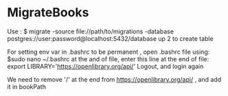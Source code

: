 # MigrateBooks
Use : $ migrate -source file://path/to/migrations -database postgres://user:password@localhost:5432/database up 2 to create table

For setting env var in .bashrc to be permanent , open .bashrc file using:
$sudo nano ~/.bashrc
at the and of file, enter this line at the end of file:
export LIBRARY='https://openlibrary.org/api/'
Logout, and login again 

We need to remove '/' at the end from https://openlibrary.org/api/ , and add it in bookPath
